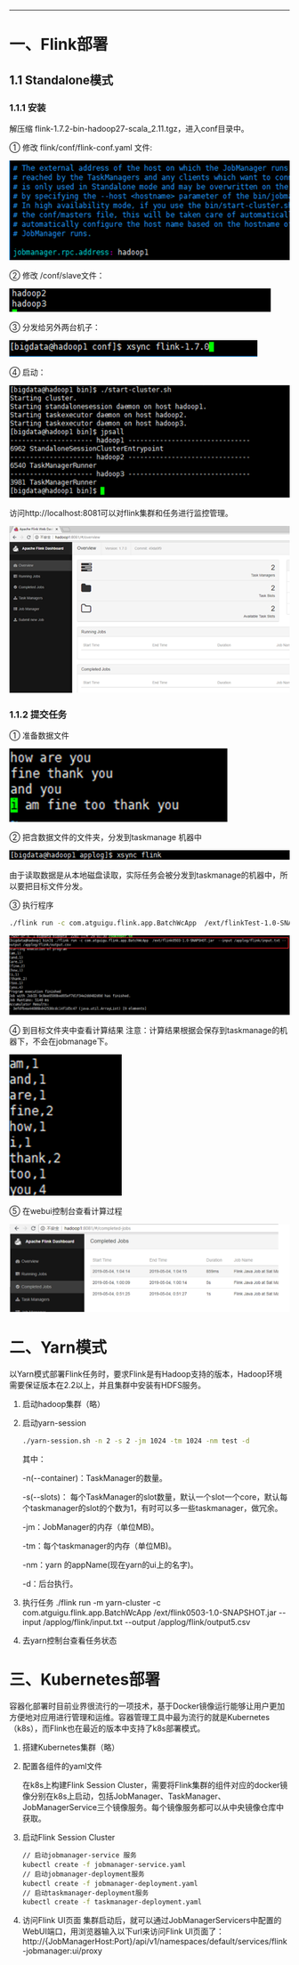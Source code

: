 

---

# 一、Flink部署 
## 1.1 Standalone模式
### 1.1.1 安装
解压缩  flink-1.7.2-bin-hadoop27-scala_2.11.tgz，进入conf目录中。

① 修改 flink/conf/flink-conf.yaml 文件:

![flink-conf.yaml](../../img/flink/flink-conf.yaml.png)
 
② 修改 /conf/slave文件：

![fink-slave](../../img/flink/fink-slave.png)
 
③ 分发给另外两台机子：

![分发flink](../../img/flink/分发flink.png)
 
④ 启动：

![启动flink](../../img/flink/启动flink.png)
 
访问http://localhost:8081可以对flink集群和任务进行监控管理。

![监控管理](../../img/flink/监控管理.png)

 

### 1.1.2 提交任务

① 准备数据文件

![准备数据文件](../../img/flink/准备数据文件.png)

 
② 把含数据文件的文件夹，分发到taskmanage 机器中
 
![分发到taskmanage](../../img/flink/分发到taskmanage.png)

由于读取数据是从本地磁盘读取，实际任务会被分发到taskmanage的机器中，所以要把目标文件分发。

③ 执行程序 
```bash
./flink run -c com.atguigu.flink.app.BatchWcApp  /ext/flinkTest-1.0-SNAPSHOT.jar  --input /applog/flink/input.txt --output /applog/flink/output.csv
```

![fink-run](../../img/flink/fink-run.png)
 
④ 到目标文件夹中查看计算结果
注意：计算结果根据会保存到taskmanage的机器下，不会在jobmanage下。
 
![查看结果](../../img/flink/查看结果.png)

⑤ 在webui控制台查看计算过程 

![在web看结果](../../img/flink/在web看结果.png)
 

# 二、Yarn模式
以Yarn模式部署Flink任务时，要求Flink是有Hadoop支持的版本，Hadoop环境需要保证版本在2.2以上，并且集群中安装有HDFS服务。
1)	启动hadoop集群（略）
2)	启动yarn-session
    ```bash
    ./yarn-session.sh -n 2 -s 2 -jm 1024 -tm 1024 -nm test -d
    ```
    其中：

    -n(--container)：TaskManager的数量。

    -s(--slots)：	每个TaskManager的slot数量，默认一个slot一个core，默认每个taskmanager的slot的个数为1，有时可以多一些taskmanager，做冗余。

    -jm：JobManager的内存（单位MB)。

    -tm：每个taskmanager的内存（单位MB)。

    -nm：yarn 的appName(现在yarn的ui上的名字)。 

    -d：后台执行。

 
3)	执行任务
./flink run  -m yarn-cluster -c com.atguigu.flink.app.BatchWcApp  /ext/flink0503-1.0-SNAPSHOT.jar  --input /applog/flink/input.txt --output /applog/flink/output5.csv

 
4)	去yarn控制台查看任务状态
 

# 三、Kubernetes部署
容器化部署时目前业界很流行的一项技术，基于Docker镜像运行能够让用户更加方便地对应用进行管理和运维。容器管理工具中最为流行的就是Kubernetes（k8s），而Flink也在最近的版本中支持了k8s部署模式。

1. 搭建Kubernetes集群（略）

2. 配置各组件的yaml文件

    在k8s上构建Flink Session Cluster，需要将Flink集群的组件对应的docker镜像分别在k8s上启动，包括JobManager、TaskManager、JobManagerService三个镜像服务。每个镜像服务都可以从中央镜像仓库中获取。

3. 启动Flink Session Cluster
    ```bash
    // 启动jobmanager-service 服务
    kubectl create -f jobmanager-service.yaml
    // 启动jobmanager-deployment服务
    kubectl create -f jobmanager-deployment.yaml
    // 启动taskmanager-deployment服务
    kubectl create -f taskmanager-deployment.yaml
    ```

4. 访问Flink UI页面
集群启动后，就可以通过JobManagerServicers中配置的WebUI端口，用浏览器输入以下url来访问Flink UI页面了：
http://{JobManagerHost:Port}/api/v1/namespaces/default/services/flink-jobmanager:ui/proxy
